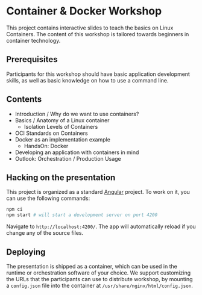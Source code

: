 # Container & Docker Workshop

This project contains interactive slides to teach the basics on Linux Containers. 
The content of this workshop is tailored towards beginners in container technology.

## Prerequisites

Participants for this workshop should have basic application development skills, 
as well as basic knowledge on how to use a command line.

## Contents

- Introduction / Why do we want to use containers?
- Basics / Anatomy of a Linux container
  - Isolation Levels of Containers
- OCI Standards on Containers
- Docker as an implementation example
  - HandsOn: Docker
- Developing an application with containers in mind
- Outlook: Orchestration / Production Usage

## Hacking on the presentation

This project is organized as a standard [Angular](https://angular.io) project. 
To work on it, you can use the following commands:

```sh
npm ci
npm start # will start a development server on port 4200
```

Navigate to `http://localhost:4200/`. The app will automatically reload if you change any of the source files.

## Deploying

The presentation is shipped as a container, which can be used in the runtime or orchestration software of your choice.
We support customizing the URLs that the participants can use to distribute workshop, by mounting a `config.json` file into the container at `/usr/share/nginx/html/config.json`.
